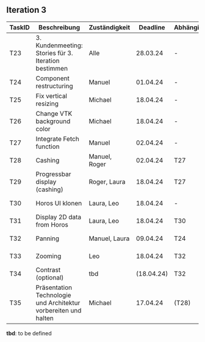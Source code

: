 ## Iteration 3

| TaskID | Beschreibung                                                    | Zuständigkeit | Deadline | Abhängigkeit | Status      |
| ------ | --------------------------------------------------------------- | ------------- | -------- | ------------ | ----------- |
| T23    | 3. Kundenmeeting: Stories für 3. Iteration bestimmen            | Alle          | 28.03.24 | -            | done        |
| T24    | Component restructuring                                         | Manuel        | 01.04.24 | -            | done        |
| T25    | Fix vertical resizing                                           | Michael       | 18.04.24 | -            | not started |
| T26    | Change VTK background color                                     | Michael       | 18.04.24 | -            | done        |
| T27    | Integrate Fetch function                                        | Manuel        | 02.04.24 | -            | done        |
| T28    | Cashing                                                         | Manuel, Roger | 02.04.24 | T27          | in progress |
| T29    | Progressbar display (cashing)                                   | Roger, Laura  | 18.04.24 | T27          | in progress |
| T30    | Horos UI klonen                                                 | Laura, Leo    | 18.04.24 | -            | in progress |
| T31    | Display 2D data from Horos                                      | Laura, Leo    | 18.04.24 | T30          | not started |
| T32    | Panning                                                         | Manuel, Laura | 09.04.24 | T24          | in progress |
| T33    | Zooming                                                         | Leo           | 18.04.24 | T32          | not started |
| T34    | Contrast (optional)                                             | tbd           | (18.04.24)| T32         | not started |
| T35    | Präsentation Technologie und Architektur vorbereiten und halten | Michael       | 17.04.24 | (T28)        | not started |

**tbd**: to be defined

